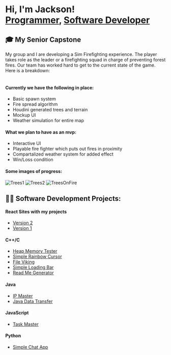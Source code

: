 <h1>Hi, I'm Jackson! <br/><a href="https://github.com/jacksonkvandyke">Programmer</a>, <a href="www.linkedin.com/in/jackson-van-dyke-4389b5270">Software Developer</a></h1>

## 🎓 My Senior Capstone
  My group and I are developing a Sim Firefighting experience. The player takes role as the leader or a firefighting squad in charge of preventing forest fires. Our team has worked hard to get to the current state of the game. Here is a breakdown:
  <br></br>
  
  #### Currently we have the following in place:
  -  Basic spawn system
  -  Fire spread algorithm
  -  Houdini generated trees and terrain
  -  Mockup UI
  -  Weather simulation for entire map

  #### What we plan to have as an mvp:
  -  Interactive UI
  -  Playable fire fighter which puts out fires in proximity
  -  Compartalized weather system for added effect
  -  Win/Loss condition

  #### Some images of progress:
![Trees1](https://github.com/user-attachments/assets/6c8ba974-1beb-4e87-97ba-b75f191fc952)
![Trees2](https://github.com/user-attachments/assets/354c877e-4ae1-4c39-9265-11c9a1a38e4f)
![TreesOnFire](https://github.com/user-attachments/assets/d89ff908-6aad-4109-9722-826be6c1d89b)

  
## 👨‍💻 Software Development Projects:

#### React Sites with my projects
- [Version 2](https://softwaretoaster.netlify.app/)
- [Version 1](https://jacksonkvandyke.netlify.app/)

#### C++/C
- [Heap Memory Tester](https://github.com/jacksonkvandyke/HeapMemoryTester)
- [Simple Rainbow Cursor](https://github.com/jacksonkvandyke/SimpleRainbowCursor)
- [File Viking](https://github.com/jacksonkvandyke/FileVikingExecutable)
- [Simple Loading Bar](https://github.com/jacksonkvandyke/SimpleLoadingBar)
- [Read Me Generator](https://github.com/jacksonkvandyke/ReadMeGenerator)

#### Java
- [IP Master](https://github.com/jacksonkvandyke/IPMasterExecutable)
- [Java Data Transfer](https://github.com/jacksonkvandyke/JavaDataTransfer)

#### JavaScript
- [Task Master](https://github.com/jacksonkvandyke/TaskMasterFILES)

#### Python
- [Simple Chat App](https://github.com/jacksonkvandyke/SimpleChatApp)

<!--

Here are some ideas to get you started:

- 🔭 I’m currently working on ...
- 🌱 I’m currently learning ...
- 👯 I’m looking to collaborate on ...
- 🤔 I’m looking for help with ...
- 💬 Ask me about ...
- 📫 How to reach me: ...
- 😄 Pronouns: ...
- ⚡ Fun fact: ...
-->
